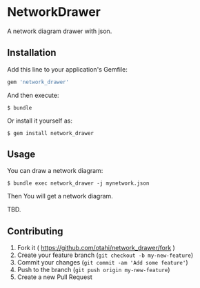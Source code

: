 # NetworkDrawer

A network diagram drawer with json.

## Installation

Add this line to your application's Gemfile:

```ruby
gem 'network_drawer'
```

And then execute:

    $ bundle

Or install it yourself as:

    $ gem install network_drawer

## Usage

You can draw a network diagram:

    $ bundle exec network_drawer -j mynetwork.json

Then You will get a network diagram.

TBD.

## Contributing

1. Fork it ( https://github.com/otahi/network_drawer/fork )
2. Create your feature branch (`git checkout -b my-new-feature`)
3. Commit your changes (`git commit -am 'Add some feature'`)
4. Push to the branch (`git push origin my-new-feature`)
5. Create a new Pull Request

